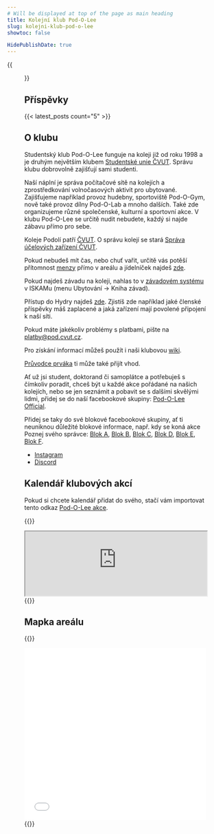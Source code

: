 ```yaml
---
# Will be displayed at top of the page as main heading
title: Kolejní klub Pod-O-Lee
slug: kolejni-klub-pod-o-lee
showtoc: false

HidePublishDate: true
---
```


{{<figure src="panorama.jpg" alt="Panorama" loading=eager >}}

## Příspěvky

{{< latest_posts count="5" >}}

## O klubu

Studentský klub Pod-O-Lee funguje na koleji již od roku 1998 a je druhým největším klubem [Studentské unie ČVUT](https://su.cvut.cz/). Správu klubu dobrovolně zajišťují sami studenti.

Naší náplní je správa počítačové sítě na kolejích a zprostředkování volnočasových aktivit pro ubytované. Zajišťujeme například provoz hudebny, sportoviště Pod-O-Gym, nově také provoz dílny Pod-O-Lab a mnoho dalších. Také zde organizujeme různé společenské, kulturní a sportovní akce. V klubu Pod-O-Lee se určitě nudit nebudete, každý si najde zábavu přímo pro sebe.

Koleje Podolí patří [ČVUT](https://cvut.cz/). O správu kolejí se stará [Správa účelových zařízení ČVUT](https://www.suz.cvut.cz/koleje/koleje-podoli).

Pokud nebudeš mít čas, nebo chuť vařit, určitě vás potěší přítomnost [menzy](https://www.suz.cvut.cz/menzy/menza-podoli) přímo v areálu a jídelníček najdeš [zde](https://agata.suz.cvut.cz/jidelnicky/index.php?clPodsystem=4).

Pokud najdeš závadu na koleji, nahlas to v [závadovém systému](https://web.suz.cvut.cz/KnihaZavad) v ISKAMu (menu Ubytování -> Kniha závad).

Přístup do Hydry najdeš [zde](https://hydra.pod.cvut.cz/). Zjistíš zde například jaké členské příspěvky máš zaplacené a jaká zařízení mají povolené připojení k naší síti.

Pokud máte jakékoliv problémy s platbami, pište na <platby@pod.cvut.cz>.

Pro získání informací můžeš použít i naši klubovou [wiki](https://wiki.pod.cvut.cz/).

[Průvodce prváka](AP_CZ.pdf) ti může také přijít vhod.

Ať už jsi student, doktorand či samoplátce a potřebuješ s čímkoliv poradit, chceš být u každé akce pořádané na našich kolejích, nebo se jen seznámit a pobavit se s dalšími skvělými lidmi, přidej se do naší facebookové skupiny: [Pod-O-Lee Official](https://www.facebook.com/groups/klub.Podolee/).

Přidej se taky do své blokové facebookové skupiny, ať ti neuniknou důležité blokové informace, např. kdy se koná akce Poznej svého správce: [Blok A](http://www.facebook.com/groups/A.Podolee/), [Blok B](http://www.facebook.com/groups/B.Podolee/), [Blok C](http://www.facebook.com/groups/C.Podolee/), [Blok D](http://www.facebook.com/groups/D.Podolee/), [Blok E](https://www.facebook.com/groups/E.Podolee/), [Blok F](http://www.facebook.com/groups/F.Podolee/).

- [Instagram](https://www.instagram.com/pod_o_lee/)
- [Discord](https://discord.gg/bSP7qnZY5y)

## Kalendář klubových akcí

Pokud si chcete kalendář přidat do svého, stačí vám importovat tento odkaz [Pod-O-Lee akce](https://cloud.pod.cvut.cz/remote.php/dav/public-calendars/666q8eA7DaPq6K6e?export).

{{<rawhtml>}}
<iframe id="pod-events-calendar" loading="lazy" width="100%" allowfullscreen=true src="https://cloud.pod.cvut.cz/index.php/apps/calendar/embed/666q8eA7DaPq6K6e"></iframe>
{{</rawhtml>}}

## Mapka areálu

{{<rawhtml>}}
<iframe loading="lazy" width="100%" height="400px" frameborder="0" allowfullscreen=true src="//umap.openstreetmap.fr/en/map/mapa-arealu-koleji-podoli_580764?scaleControl=false&miniMap=false&scrollWheelZoom=false&zoomControl=true&allowEdit=false&moreControl=true&searchControl=null&tilelayersControl=null&embedControl=null&datalayersControl=true&onLoadPanel=undefined&captionBar=false"></iframe>
{{</rawhtml>}}
